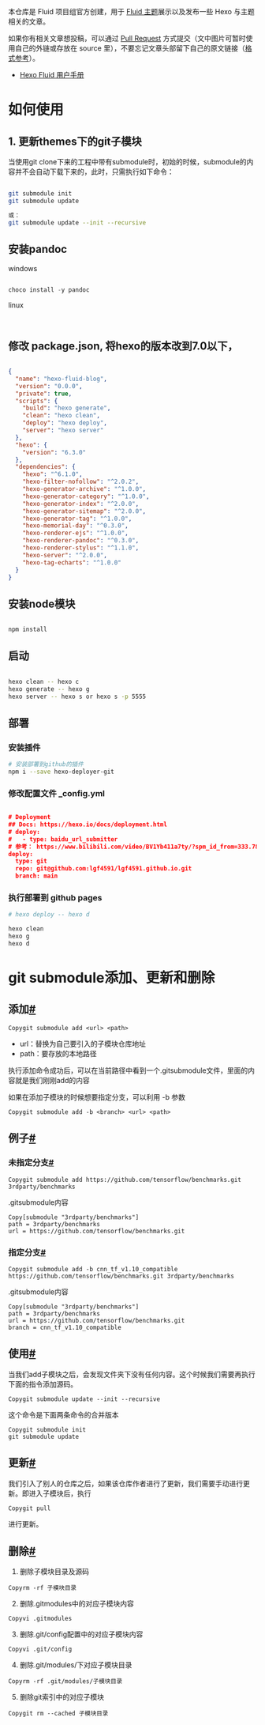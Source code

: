 本仓库是 Fluid 项目组官方创建，用于 [Fluid 主题](https://github.com/fluid-dev/hexo-theme-fluid)展示以及发布一些 Hexo 与主题相关的文章。

如果你有相关文章想投稿，可以通过 [Pull Request](https://github.com/fluid-dev/hexo-fluid-blog/pulls) 方式提交（文中图片可暂时使用自己的外链或存放在 source 里），不要忘记文章头部留下自己的原文链接（[格式参考](https://raw.githubusercontent.com/fluid-dev/hexo-fluid-blog/master/source/_posts/hexo-darkmode.md)）。

- [Hexo Fluid 用户手册](https://hexo.fluid-dev.com/docs/)

# 如何使用
## 1. 更新themes下的git子模块
当使用git clone下来的工程中带有submodule时，初始的时候，submodule的内容并不会自动下载下来的，此时，只需执行如下命令：
```bash

git submodule init
git submodule update

或：
git submodule update --init --recursive

```

## 安装pandoc
windows
```powershell

choco install -y pandoc

```

linux
```bash



```
## 修改 package.json, 将hexo的版本改到7.0以下，

```json

{
  "name": "hexo-fluid-blog",
  "version": "0.0.0",
  "private": true,
  "scripts": {
    "build": "hexo generate",
    "clean": "hexo clean",
    "deploy": "hexo deploy",
    "server": "hexo server"
  },
  "hexo": {
    "version": "6.3.0"
  },
  "dependencies": {
    "hexo": "^6.1.0",
    "hexo-filter-nofollow": "^2.0.2",
    "hexo-generator-archive": "^1.0.0",
    "hexo-generator-category": "^1.0.0",
    "hexo-generator-index": "^2.0.0",
    "hexo-generator-sitemap": "^2.0.0",
    "hexo-generator-tag": "^1.0.0",
    "hexo-memorial-day": "^0.3.0",
    "hexo-renderer-ejs": "^1.0.0",
    "hexo-renderer-pandoc": "^0.3.0",
    "hexo-renderer-stylus": "^1.1.0",
    "hexo-server": "^2.0.0",
    "hexo-tag-echarts": "^1.0.0"
  }
}

```
## 安装node模块

```bash

npm install


```

## 启动

```bash

hexo clean -- hexo c
hexo generate -- hexo g
hexo server -- hexo s or hexo s -p 5555

```
## 部署
### 安装插件
```bash
# 安装部署到github的插件
npm i --save hexo-deployer-git
```

### 修改配置文件 _config.yml
```json

# Deployment
## Docs: https://hexo.io/docs/deployment.html
# deploy:
#   - type: baidu_url_submitter
# 参考： https://www.bilibili.com/video/BV1Yb411a7ty/?spm_id_from=333.788.recommend_more_video.2&vd_source=6cecd1f17a6c0ef08a944dd92199a516
deploy:
  type: git
  repo: git@github.com:lgf4591/lgf4591.github.io.git
  branch: main


```

### 执行部署到 github pages
```bash
# hexo deploy -- hexo d

hexo clean
hexo g
hexo d

```


# git submodule添加、更新和删除
## 添加[#](https://www.cnblogs.com/jyroy/p/14367776.html#idx_0)

```
Copygit submodule add <url> <path>

```

-   url：替换为自己要引入的子模块仓库地址
-   path：要存放的本地路径

执行添加命令成功后，可以在当前路径中看到一个.gitsubmodule文件，里面的内容就是我们刚刚add的内容

如果在添加子模块的时候想要指定分支，可以利用 -b 参数

```
Copygit submodule add -b <branch> <url> <path>

```

## 例子[#](https://www.cnblogs.com/jyroy/p/14367776.html#idx_1)

### 未指定分支[#](https://www.cnblogs.com/jyroy/p/14367776.html#idx_2)

```
Copygit submodule add https://github.com/tensorflow/benchmarks.git 3rdparty/benchmarks

```

.gitsubmodule内容

```
Copy[submodule "3rdparty/benchmarks"]
path = 3rdparty/benchmarks
url = https://github.com/tensorflow/benchmarks.git

```

### 指定分支[#](https://www.cnblogs.com/jyroy/p/14367776.html#idx_3)

```
Copygit submodule add -b cnn_tf_v1.10_compatible https://github.com/tensorflow/benchmarks.git 3rdparty/benchmarks

```

.gitsubmodule内容

```
Copy[submodule "3rdparty/benchmarks"]
path = 3rdparty/benchmarks
url = https://github.com/tensorflow/benchmarks.git
branch = cnn_tf_v1.10_compatible

```

## 使用[#](https://www.cnblogs.com/jyroy/p/14367776.html#idx_4)

当我们add子模块之后，会发现文件夹下没有任何内容。这个时候我们需要再执行下面的指令添加源码。

```
Copygit submodule update --init --recursive

```

这个命令是下面两条命令的合并版本

```
Copygit submodule init
git submodule update

```

## 更新[#](https://www.cnblogs.com/jyroy/p/14367776.html#idx_5)

我们引入了别人的仓库之后，如果该仓库作者进行了更新，我们需要手动进行更新。即进入子模块后，执行

```
Copygit pull

```

进行更新。

## 删除[#](https://www.cnblogs.com/jyroy/p/14367776.html#idx_6)

1.  删除子模块目录及源码

```
Copyrm -rf 子模块目录

```

2.  删除.gitmodules中的对应子模块内容

```
Copyvi .gitmodules

```

3.  删除.git/config配置中的对应子模块内容

```
Copyvi .git/config

```

4.  删除.git/modules/下对应子模块目录

```
Copyrm -rf .git/modules/子模块目录

```

5.  删除git索引中的对应子模块

```
Copygit rm --cached 子模块目录

```
